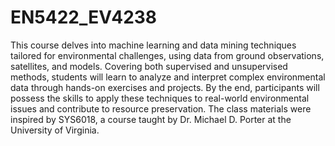 # EN5422_EV4238

This course delves into machine learning and data mining techniques tailored for environmental challenges, using data from ground observations, satellites, and models. Covering both supervised and unsupervised methods, students will learn to analyze and interpret complex environmental data through hands-on exercises and projects. By the end, participants will possess the skills to apply these techniques to real-world environmental issues and contribute to resource preservation. The class materials were inspired by SYS6018, a course taught by Dr. Michael D. Porter at the University of Virginia.
